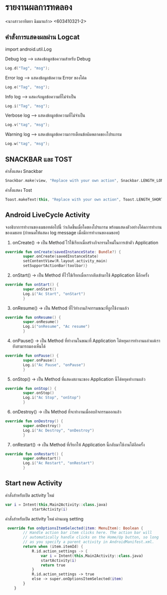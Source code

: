 ﻿# รายงานผลการทดลอง

<นางสาวอาทิตยา ฉิมมาแก้ว> <603410321-2>

## คำสั่งการแสดงผลผ่าน Logcat
import android.util.Log

Debug log --> แสดงข้อมูลข้อความสำหรับ Debug
```kotlin
Log.d("Tag", "msg");
```

Error log --> แสดงข้อมูลข้อความ Error ของโค้ด
```kotlin
Log.e("Tag", "msg");
```


Info log --> แสดงจ้อมูลข้อความที่ไม่จำเป็น
```kotlin
Log.i("Tag", "msg");
```


Verbose log --> แสดงข้อมูลข้อความที่ไม่จำเป็น
```kotlin
Log.v("tag", "msg");
```

Warning log --> แสดงข้อมูลข้อความการเตือนข้อผิดพลาดของโปรแกรม
```kotlin
Log.w("tag", "msg");
```

## SNACKBAR และ TOST

คำสั่งแสดง Snackbar
```kotlin
Snackbar.make(view, "Replace with your own action", Snackbar.LENGTH_LONG)
```

คำสั่งแสดง Tost
```kotlin
Toast.makeText(this, "Replace with your own action", Toast.LENGTH_SHORT).show()
```

## Android LiveCycle Activity

จงอธิบาการทำงานของเมธอทต่อไปนี้ ว่าเกิดขึ้นเมื่อใดของโปรแกรม พร้อมแสดงตัวอย่างโค้ดการทำงานของเมธอท (กำหนดให้แสดง log message เมื่อมีการทำงานของเมธอท)

1. onCreate() -> เป็น Method  ่ไว้ใช้เรียกเมื่อสร้างกิจกรรมใหม่ในการเข้าตัว Application
```kotlin
override fun onCreate(savedInstanceState: Bundle?) {
        super.onCreate(savedInstanceState)
        setContentView(R.layout.activity_main)
        setSupportActionBar(toolbar)}
```

2. onStart() -> เป็น Method ที่ไว้ใช้เรียกเมื่อเรากลับเข้ามาใช้ Application นี้อีกครั้ง
```kotlin
override fun onStart() {
        super.onStart()
        Log.i("Ac Start", "onStart")
        }
```

3. onResume() -> เป็น Method ที่ไว้ทำงานกิจกรรมขณะที่ถูกใช้งานแล้ว
```kotlin
override fun onResume() {
        super.onResume()
        Log.i("onResume", "Ac resume")
        }
```

4. onPause() -> เป็น Method ที่ทำงานในขณะที่ Application ได้หยุดการทำงานแล่วแต่เรายังสามารถมองเห็นได้
```kotlin
override fun onPause() {
        super.onPause()
        Log.i("Ac Pause", "onPause")
        }
```

5. onStop() -> เป็น Method ที่แสดงสถานะของ Application นี้ได้หยุดทำงานแล้ว
```kotlin
override fun onStop() {
        super.onStop()
        Log.i("Ac Stop", "onStop")
        }
```

6. onDestroy() -> เป็น Method ที่จะทำงานเมื่อลบกิจกรรมออกแล้ว
```kotlin
override fun onDestroy() {
        super.onDestroy()
        Log.i("Ac Destroy", "onDestroy")
        }
```

7. onRestart() -> เป็น Method ที่เรียกให้ Application นี้กลับมาใช้งานได้อีกครั้ง
```kotlin
override fun onRestart() {
        super.onRestart()
        Log.i("Ac Restart", "onRestart")
        }
```
## Start new Activity

คำสั่งสำหรับเปิด activity ใหม่
```kotlin
var i = Intent(this,Main2Activity::class.java)
            startActivity(i)
```

คำสั่งสำหรับเปิด activity ใหม่ ผ่านเมนู setting
```kotlin
 override fun onOptionsItemSelected(item: MenuItem): Boolean {
        // Handle action bar item clicks here. The action bar will
        // automatically handle clicks on the Home/Up button, so long
        // as you specify a parent activity in AndroidManifest.xml.
        return when (item.itemId) {
            R.id.action_settings -> {
                var i = Intent(this,Main2Activity::class.java)
                startActivity(i)
                return true
            }
            R.id.action_settings -> true
            else -> super.onOptionsItemSelected(item)
        }
    }
```